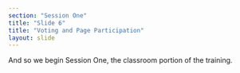 ```yaml
---
section: "Session One"
title: "Slide 6"
title: "Voting and Page Participation"
layout: slide
---
```


And so we begin Session One, the classroom portion of the training. 
